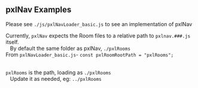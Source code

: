 ## pxlNav Examples

Please see `./js/pxlNavLoader_basic.js` to see an implementation of pxlNav


Currently, `pxlNav` expects the Room files to a relative path to `pxlnav.###.js` itself.
<br/>&nbsp;&nbsp; By default the same folder as pxlNav, `./pxlRooms`
<br/>From `pxlNavLoader_basic.js`-
```const pxlRoomRootPath = "pxlRooms";```

<br/>`pxlRooms` is the path, loading as `./pxlRooms` 
<br/>&nbsp;&nbsp; Update it as needed, eg: `../pxlRooms`